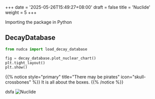 +++
date = '2025-05-26T15:49:27+08:00'
draft = false
title = 'Nuclide'
weight = 5
+++

Importing the package in Python

## DecayDatabase

```py { title="python" }
from nudca import load_decay_database

fig = decay_database.plot_nuclear_chart()
plt.tight_layout()
plt.show()
```

{{% notice style="primary" title="There may be pirates" icon="skull-crossbones" %}}
It is all about the boxes.
{{% /notice %}}

dsfa
![Nuclide](../../images/nuclidechart.png)


